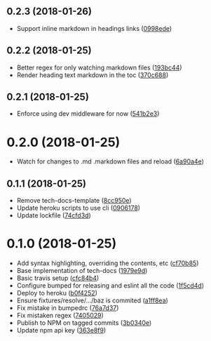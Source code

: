 <a name="0.2.3"></a>
## 0.2.3 (2018-01-26)

* Support inline markdown in headings links ([0998ede](https://github.com/hmcts/tech-docs/commit/0998ede))



<a name="0.2.2"></a>
## 0.2.2 (2018-01-25)

* Better regex for only watching markdown files ([193bc44](https://github.com/hmcts/tech-docs/commit/193bc44))
* Render heading text markdown in the toc ([370c688](https://github.com/hmcts/tech-docs/commit/370c688))



<a name="0.2.1"></a>
## 0.2.1 (2018-01-25)

* Enforce using dev middleware for now ([541b2e3](https://github.com/hmcts/tech-docs/commit/541b2e3))



<a name="0.2.0"></a>
# 0.2.0 (2018-01-25)

* Watch for changes to .md .markdown files and reload ([6a90a4e](https://github.com/hmcts/tech-docs/commit/6a90a4e))



<a name="0.1.1"></a>
## 0.1.1 (2018-01-25)

* Remove tech-docs-template ([8cc950e](https://github.com/hmcts/tech-docs/commit/8cc950e))
* Update heroku scripts to use cli ([0906178](https://github.com/hmcts/tech-docs/commit/0906178))
* Update lockfile ([74cfd3d](https://github.com/hmcts/tech-docs/commit/74cfd3d))



<a name="0.1.0"></a>
# 0.1.0 (2018-01-25)

* Add syntax highlighting, overriding the contents, etc ([cf70b85](https://github.com/hmcts/tech-docs/commit/cf70b85))
* Base implementation of tech-docs ([1979e9d](https://github.com/hmcts/tech-docs/commit/1979e9d))
* Basic travis setup ([cfc84b4](https://github.com/hmcts/tech-docs/commit/cfc84b4))
* Configure bumped for releasing and eslint all the code ([1f5cd4d](https://github.com/hmcts/tech-docs/commit/1f5cd4d))
* Deploy to heroku ([b0f4252](https://github.com/hmcts/tech-docs/commit/b0f4252))
* Ensure fixtures/resolve/.../baz is commited ([a1ff8ea](https://github.com/hmcts/tech-docs/commit/a1ff8ea))
* Fix mistake in bumpedrc ([76a7d37](https://github.com/hmcts/tech-docs/commit/76a7d37))
* Fix mistaken regex ([7405029](https://github.com/hmcts/tech-docs/commit/7405029))
* Publish to NPM on tagged commits ([3b0340e](https://github.com/hmcts/tech-docs/commit/3b0340e))
* Update npm api key ([363e8f9](https://github.com/hmcts/tech-docs/commit/363e8f9))



